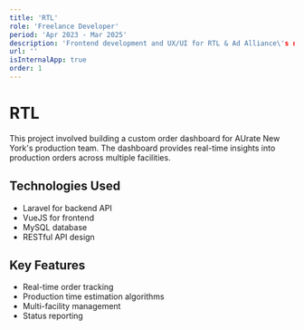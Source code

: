 ```yaml
---
title: 'RTL'
role: 'Freelance Developer'
period: 'Apr 2023 - Mar 2025'
description: 'Frontend development and UX/UI for RTL & Ad Alliance\'s new client portal application. Clients can manage all their advertising solutions in one portal and get insights on their running campaigns. Build using React, NextJS, TypeScript and Tailwind.'
url: ''
isInternalApp: true
order: 1
---
```


# RTL

This project involved building a custom order dashboard for AUrate New York's production team. The dashboard provides real-time insights into production orders across multiple facilities.

## Technologies Used

- Laravel for backend API
- VueJS for frontend
- MySQL database
- RESTful API design

## Key Features

- Real-time order tracking
- Production time estimation algorithms
- Multi-facility management
- Status reporting
